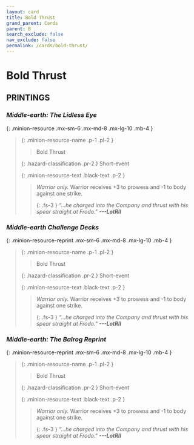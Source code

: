 ```yaml
---
layout: card
title: Bold Thrust
grand_parent: Cards
parent: B
search_exclude: false
nav_exclude: false
permalink: /cards/bold-thrust/
---
```


# Bold Thrust


## PRINTINGS


### _Middle-earth: The Lidless Eye_

{: .minion-resource .mx-sm-6 .mx-md-8 .mx-lg-10 .mb-4 }
> {: .minion-resource-name .p-1 .pl-2 }
> > <div class="hazard-mp"></div>
> > <div class="card-name">Bold Thrust</div>
>
> {: .hazard-classification .pr-2 }
> Short-event
>
> {: .minion-resource-text .black-text .p-2 }
> > _Warrior only._ Warrior receives +3 to prowess and -1 to body against one strike.   
> > 
> > {: .fs-3 } 
> > _“...he charged into the Company and thrust with his spear straight at Frodo."_ ***---&#65279;LotRII*** 
> 

### _Middle-earth Challenge Decks_

{: .minion-resource-reprint .mx-sm-6 .mx-md-8 .mx-lg-10 .mb-4 }
> {: .minion-resource-name .p-1 .pl-2 }
> > <div class="hazard-mp"></div>
> > <div class="card-name">Bold Thrust</div>
>
> {: .hazard-classification .pr-2 }
> Short-event
>
> {: .minion-resource-text .black-text .p-2 }
> > _Warrior only._ Warrior receives +3 to prowess and -1 to body against one strike.   
> > 
> > {: .fs-3 } 
> > _“...he charged into the Company and thrust with his spear straight at Frodo."_ ***---&#65279;LotRII*** 
> 

### _Middle-earth: The Balrog Reprint_

{: .minion-resource-reprint .mx-sm-6 .mx-md-8 .mx-lg-10 .mb-4 }
> {: .minion-resource-name .p-1 .pl-2 }
> > <div class="hazard-mp"></div>
> > <div class="card-name">Bold Thrust</div>
>
> {: .hazard-classification .pr-2 }
> Short-event
>
> {: .minion-resource-text .black-text .p-2 }
> > _Warrior only._ Warrior receives +3 to prowess and -1 to body against one strike.   
> > 
> > {: .fs-3 } 
> > _“...he charged into the Company and thrust with his spear straight at Frodo."_ ***---&#65279;LotRII*** 
> 
